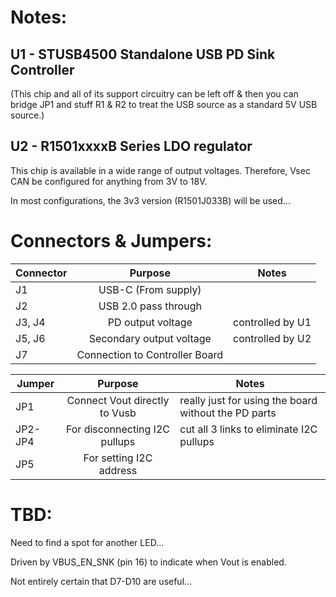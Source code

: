 # Notes:
## U1 - STUSB4500 Standalone USB PD Sink Controller

(This chip and all of its support circuitry can be left off & then you can bridge JP1 and stuff R1 & R2 to treat the USB source as a standard 5V USB source.)

## U2 - R1501xxxxB Series LDO regulator

This chip is available in a wide range of output voltages.  Therefore, Vsec CAN be configured for anything from 3V to 18V.

In most configurations, the 3v3 version (R1501J033B) will be used...

# Connectors & Jumpers:

| Connector | Purpose                        | Notes            |
| --------- |:------------------------------:| -----------------|
| J1        | USB-C (From supply)            |                  |
| J2        | USB 2.0 pass through           |                  |
| J3, J4    | PD output voltage              | controlled by U1 |
| J5, J6    | Secondary output voltage       | controlled by U2 |
| J7        | Connection to Controller Board |                  |

| Jumper    | Purpose                       | Notes                                                |
| --------- |:-----------------------------:| -----------------------------------------------------|
| JP1       | Connect Vout directly to Vusb | really just for using the board without the PD parts |
| JP2-JP4   | For disconnecting I2C pullups | cut all 3 links to eliminate I2C pullups             |
| JP5       | For setting I2C address       |                                                      |

# TBD:

Need to find a spot for another LED...

Driven by VBUS_EN_SNK (pin 16) to indicate when Vout is enabled.

Not entirely certain that D7-D10 are useful...
